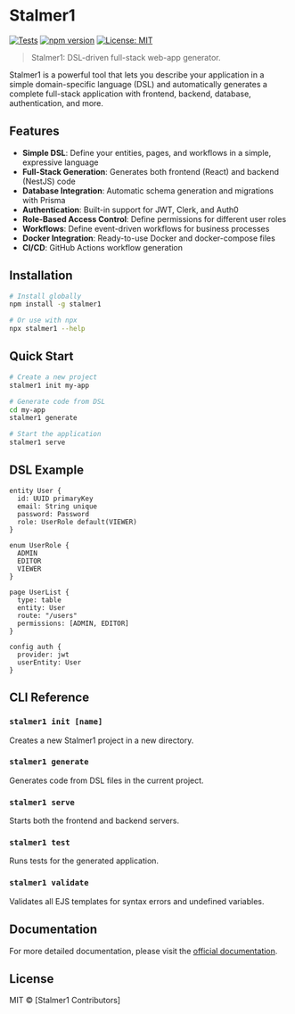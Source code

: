 # Stalmer1

[![Tests](https://github.com/PlustOrg/stalmer1/actions/workflows/test.yml/badge.svg)](https://github.com/PlustOrg/stalmer1/actions/workflows/test.yml)
[![npm version](https://img.shields.io/npm/v/stalmer1.svg)](https://www.npmjs.com/package/stalmer1)
[![License: MIT](https://img.shields.io/badge/License-MIT-yellow.svg)](https://opensource.org/licenses/MIT)

> Stalmer1: DSL-driven full-stack web-app generator.

Stalmer1 is a powerful tool that lets you describe your application in a simple domain-specific language (DSL) and automatically generates a complete full-stack application with frontend, backend, database, authentication, and more.

## Features

- **Simple DSL**: Define your entities, pages, and workflows in a simple, expressive language
- **Full-Stack Generation**: Generates both frontend (React) and backend (NestJS) code
- **Database Integration**: Automatic schema generation and migrations with Prisma
- **Authentication**: Built-in support for JWT, Clerk, and Auth0
- **Role-Based Access Control**: Define permissions for different user roles
- **Workflows**: Define event-driven workflows for business processes
- **Docker Integration**: Ready-to-use Docker and docker-compose files
- **CI/CD**: GitHub Actions workflow generation

## Installation

```bash
# Install globally
npm install -g stalmer1

# Or use with npx
npx stalmer1 --help
```

## Quick Start

```bash
# Create a new project
stalmer1 init my-app

# Generate code from DSL
cd my-app
stalmer1 generate

# Start the application
stalmer1 serve
```

## DSL Example

```
entity User {
  id: UUID primaryKey
  email: String unique
  password: Password
  role: UserRole default(VIEWER)
}

enum UserRole {
  ADMIN
  EDITOR
  VIEWER
}

page UserList {
  type: table
  entity: User
  route: "/users"
  permissions: [ADMIN, EDITOR]
}

config auth {
  provider: jwt
  userEntity: User
}
```

## CLI Reference

### `stalmer1 init [name]`

Creates a new Stalmer1 project in a new directory.

### `stalmer1 generate`

Generates code from DSL files in the current project.

### `stalmer1 serve`

Starts both the frontend and backend servers.

### `stalmer1 test`

Runs tests for the generated application.

### `stalmer1 validate`

Validates all EJS templates for syntax errors and undefined variables.

## Documentation

For more detailed documentation, please visit the [official documentation](https://github.com/PlustOrg/stalmer1/tree/main/docs).

## License

MIT © [Stalmer1 Contributors]
